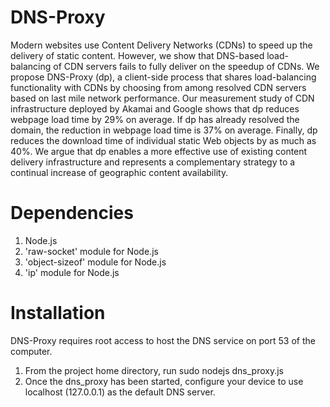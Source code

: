 DNS-Proxy
=========
Modern websites use Content Delivery Networks (CDNs) to speed up the delivery of static content. However, we show that DNS-based load-balancing of CDN servers fails to fully deliver on the speedup of CDNs. We propose DNS-Proxy (dp), a client-side process that shares load-balancing functionality with CDNs by choosing from among resolved CDN servers based on last mile network performance. Our measurement study of CDN infrastructure deployed by Akamai and Google shows that dp reduces webpage load time by 29% on average. If dp has already resolved the domain, the reduction in webpage load time is 37% on average. Finally, dp reduces the download time of individual static Web objects by as much as 40%. We argue that dp enables a more effective use of existing content delivery infrastructure and represents a complementary strategy to a continual increase of geographic content availability.

Dependencies
============

1. Node.js
2. 'raw-socket' module for Node.js
3. 'object-sizeof' module for Node.js
4. 'ip' module for Node.js

Installation
============

DNS-Proxy requires root access to host the DNS service on port 53 of the computer.

1. From the project home directory, run 
      sudo nodejs dns_proxy.js
2. Once the dns_proxy has been started, configure your device to use localhost (127.0.0.1) as the default DNS server.
